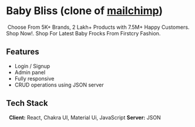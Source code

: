 
# Baby Bliss (clone of [mailchimp](https://www.firstcry.com/))
​
⁦Choose From 5K+ Brands, 2 Lakh+ Products with 7.5M+ Happy Customers. Shop Now!⁩. Shop For Latest Baby Frocks From Firstcry Fashion.
​
## Features
- Login / Signup
- Admin panel
- Fully responsive
- CRUD operations using JSON server
​
## Tech Stack
​
​
**Client:** React, Chakra UI, Material Ui, JavaScript
​
**Server:** JSON
